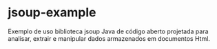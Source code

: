 # jsoup-example
Exemplo de uso biblioteca jsoup Java de código aberto projetada para analisar, extrair e manipular dados armazenados em documentos Html.
